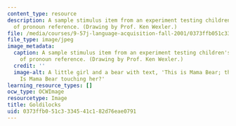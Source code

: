 ```yaml
---
content_type: resource
description: A sample stimulus item from an experiment testing children's knowledge
  of pronoun reference. (Drawing by Prof. Ken Wexler.)
file: /media/courses/9-57j-language-acquisition-fall-2001/0373ffb051c3334541c182d76eae0791_9-57f01.jpg
file_type: image/jpeg
image_metadata:
  caption: A sample stimulus item from an experiment testing children's knowledge
    of pronoun reference. (Drawing by Prof. Ken Wexler.)
  credit: ''
  image-alt: A little girl and a bear with text, 'This is Mama Bear; this is Goldilocks.
    Is Mama Bear touching her?'
learning_resource_types: []
ocw_type: OCWImage
resourcetype: Image
title: Goldilocks
uid: 0373ffb0-51c3-3345-41c1-82d76eae0791
---
```

